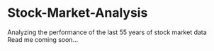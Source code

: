 # Stock-Market-Analysis
Analyzing the performance of the last 55 years of stock market data \
Read me coming soon...
